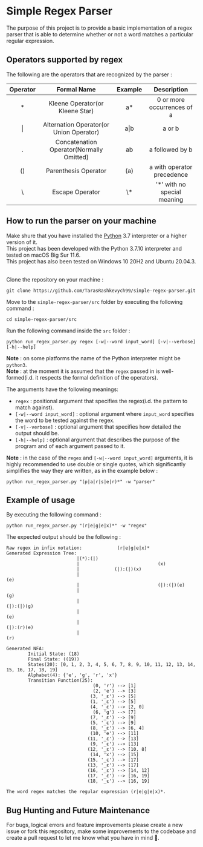 # Simple Regex Parser

The purpose of this project is to provide a basic implementation of a regex parser that is able to
determine whether or not a word matches a particular regular expression.

## Operators supported by regex

The following are the operators that are recognized by the parser :

| Operator |               Formal Name                | Example |         Description          |
| :------: | :--------------------------------------: | :-----: | :--------------------------: |
|    \*    |     Kleene Operator(or Kleene Star)      |   a\*   |  0 or more occurrences of a  |
|    \|    | Alternation Operator(or Union Operator)  |  a\|b   |            a or b            |
|    .     | Concatenation Operator(Normally Omitted) |   ab    |       a followed by b        |
|    ()    |           Parenthesis Operator           |   (a)   |  a with operator precedence  |
|    \\    |             Escape Operator              |  \\\*   | '\*' with no special meaning |

## How to run the parser on your machine

Make shure that you have installed the [Python](https://www.python.org/downloads/) 3.7 interpreter or
a higher version of it.<br>
This project has been developed with the Python 3.7.10 interpreter and tested on macOS Big Sur 11.6.
<br>
This project has also been tested on Windows 10 20H2 and Ubuntu 20.04.3.
<br><br>

Clone the repository on your machine :

```
git clone https://github.com/TarasRashkevych99/simple-regex-parser.git
```

Move to the `simple-regex-parser/src` folder by executing the following command :

```
cd simple-regex-parser/src
```

Run the following command inside the `src` folder :

```
python run_regex_parser.py regex [-w|--word input_word] [-v|--verbose] [-h|--help]
```

**Note** : on some platforms the name of the Python interpreter might be `python3`.<br>
**Note** : at the moment it is assumed that the `regex` passed in is well-formed(i.d. it
respects the formal definition of the operators).

The arguments have the following meanings:

- `regex` : positional argument that specifies the regex(i.d. the pattern to match against).
- `[-w|--word input_word]` : optional argument where `input_word` specifies the word to be tested
  against the regex.
- `[-v|--verbose]` : optional argument that specifies how detailed the output should be.
- `[-h|--help]` : optional argument that describes the purpose of the program and of each argument
  passed to it.

**Note** : in the case of the `regex` and `[-w|--word input_word]` arguments, it is highly
recommended to use double or single quotes, which significantly simplifies the way they are
written, as in the example below :

```
python run_regex_parser.py "(p|a|r|s|e|r)*" -w "parser"
```

## Example of usage

By executing the following command :

```
python run_regex_parser.py "(r|e|g|e|x)*" -w "regex"
```

The expected output should be the following :

```
Raw regex in infix notation:             (r|e|g|e|x)*
Generated Expression Tree:
                          |(*):(|)
                          |                             (x)
                          |             (|):(|)(x)
                          |                                             (e)
                          |                             (|):(|)(e)
                          |                                                             (g)
                          |                                             (|):(|)(g)
                          |                                                                             (e)
                          |                                                             (|):(r)(e)
                          |                                                                             (r)

Generated NFA:
        Initial State: (18)
        Final State: ((19))
        States(20): [0, 1, 2, 3, 4, 5, 6, 7, 8, 9, 10, 11, 12, 13, 14, 15, 16, 17, 18, 19]
        Alphabet(4): {'e', 'g', 'r', 'x'}
        Transition Function(25):
                                (0, 'r') --> [1]
                                (2, 'e') --> [3]
                               (3, '_ε') --> [5]
                               (1, '_ε') --> [5]
                               (4, '_ε') --> [2, 0]
                                (6, 'g') --> [7]
                               (7, '_ε') --> [9]
                               (5, '_ε') --> [9]
                               (8, '_ε') --> [6, 4]
                               (10, 'e') --> [11]
                              (11, '_ε') --> [13]
                               (9, '_ε') --> [13]
                              (12, '_ε') --> [10, 8]
                               (14, 'x') --> [15]
                              (15, '_ε') --> [17]
                              (13, '_ε') --> [17]
                              (16, '_ε') --> [14, 12]
                              (17, '_ε') --> [16, 19]
                              (18, '_ε') --> [16, 19]

The word regex matches the regular expression (r|e|g|e|x)*.

```

## Bug Hunting and Future Maintenance

For bugs, logical errors and feature improvements please create a new issue or fork this repository,
make some improvements to the codebase and create a pull request to let me know what you have in mind
:slightly_smiling_face:.
